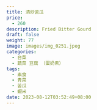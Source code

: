 ```yaml
---
title: 清炒苦瓜
price:
  - 260
description: Fried Bitter Gourd
draft: false
weight: 77
image: images/img_0251.jpeg
categories:
  - 台菜
  - 蔬菜 豆腐 （蛋奶素）
tags:
  - 素食
  - 青菜
  - 苦瓜
  - 蝦米
date: 2023-08-12T03:52:49+08:00
---
```



